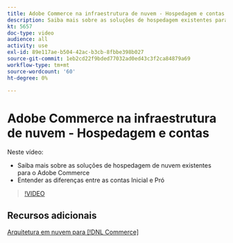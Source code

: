 ```yaml
---
title: Adobe Commerce na infraestrutura de nuvem - Hospedagem e contas
description: Saiba mais sobre as soluções de hospedagem existentes para o Adobe Commerce ​. Entenda as diferenças entre as ​ de contas Starter e Pro.
kt: 5657
doc-type: video
audience: all
activity: use
exl-id: 89e117ae-b504-42ac-b3cb-8fbbe398b027
source-git-commit: 1eb2cd22f9bded77032ad0ed43c3f2ca84879a69
workflow-type: tm+mt
source-wordcount: '60'
ht-degree: 0%

---
```


# Adobe Commerce na infraestrutura de nuvem - Hospedagem e contas

Neste vídeo:

- Saiba mais sobre as soluções de hospedagem de nuvem existentes &#x200B; para o Adobe Commerce
- Entender as diferenças entre as contas Inicial e Pró &#x200B;

>[!VIDEO](https://video.tv.adobe.com/v/35813?quality=12&learn=on)

## Recursos adicionais

[Arquitetura em nuvem para [!DNL Commerce]](https://devdocs.magento.com/cloud/architecture/cloud-architecture.html)
